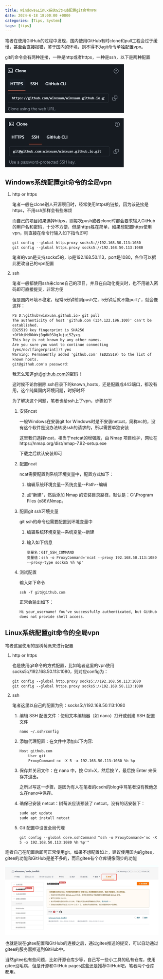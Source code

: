 ```yaml
---
title: Windows&Linux系统GitHub配置git命令VPN
date: 2024-6-18 18:00:00 +0800
categories: [Tips, System]
tags: [tips]
---
```


笔者在使用GitHub的过程中发现，国内使用GitHub有时clone和pull工程会过于缓慢，甚至会直接报错，鉴于国内的环境，则不得不为git命令单独配置vpn。

git的命令会有两种连接，一种是http或者https，一种是ssh，以下是两种配置

![截图](/assets/image/2024/6/20240618225044.png)

![截图](/assets/image/2024/6/20240618225017.png)

## Windows系统配置git命令的全局vpn

1. http or https

    笔者一般在clone别人开源项目时，经常使用https的链接，因为该链接是https，不用ssh那样会有些麻烦

    而自己的项目如果选择https，则每次push或者clone时都会要求输入GitHub的用户名和密码，十分不方便，但是https胜在简单，如果想配置https使用vpn，则直接在命令行输入如下指令即可

    ```
    git config --global http.proxy socks5://192.168.50.113:1080
    git config --global https.proxy socks5://192.168.50.113:1080
    ```
    笔者的vpn是支持socks5的，ip是192.168.50.113，port是1080，各位可以据此更改自己的vpn配置

2. ssh
   
    笔者一般都使用ssh来clone自己的项目，并且在自动化提交时，也不用输入密码即可直接提交，非常方便

    但是国内环境不稳定，经常5分钟前刚push完，5分钟后就不能pull了，就会像这样：

    ```
    PS D:\github\winxuan.github.io> git pull
    The authenticity of host 'github.com (134.122.196.100)' can't be established.
    ED25519 key fingerprint is SHA256
    +OfkhiMd0kWxjBgdK0SOgJujui5Zyxg.
    This key is not known by any other names.
    Are you sure you want to continue connecting (yes/no/[fingerprint])? yes
    Warning: Permanently added 'github.com' (ED25519) to the list of known hosts.
    git@github.com's password:
    ```
    我怎么知道git@github.com的密码！

    这时候不论你删除.ssh目录下的known_hosts，还是配置成443端口，都没有用，这个纯属国内环境问题，时好时坏

    为了解决这个问题，笔者也给ssh上了vpn，步骤如下

    1. 安装ncat
        
        一般Windows在安装git for Windows时是不安装netcat，简称nc的，没有这个软件是没办法转发ssh的请求的，所以需要单独安装

        这里我们选择ncat，相当于netcat的增强版，由 Nmap 项目维护，网址在https://nmap.org/dist/nmap-7.92-setup.exe

        下载之后默认安装即可

    2. 配置ncat

        ncat需要配置到系统环境变量中，配置方式如下：

        1. 编辑系统环境变量--系统变量--Path--编辑
        
        2. 点“新建”，然后添加 Nmap 的安装目录路径，默认是：C:\Program Files (x86)\Nmap。

    3. 配置git ssh环境变量

        git ssh的命令也需要配置到环境变量中

        1. 编辑系统环境变量--系统变量--新建

        2. 输入如下信息

            ```
            变量名：GIT_SSH_COMMAND
            变量值：ssh -o ProxyCommand='ncat --proxy 192.168.50.113:1080 --proxy-type socks5 %h %p'
            ```

    4. 测试配置

        输入如下命令

        ```
        ssh -T git@github.com
        ```

        正常会输出如下：

        ```
        Hi your_username! You've successfully authenticated, but GitHub does not provide shell access.
        ```

## Linux系统配置git命令的全局vpn

笔者这里使用的是树莓派来进行配置

1. http or https

    也是使用git命令的方式配置，比如笔者这里的vpn使用socks5://192.168.50.113:1080，则对应config为：

    ```
    git config --global http.proxy socks5://192.168.50.113:1080
    git config --global https.proxy socks5://192.168.50.113:1080
    ```

2. ssh

    笔者这里以自己的配置为例：socks5://192.168.50.113:1080

    1. 编辑 SSH 配置文件：使用文本编辑器（如 nano）打开或创建 SSH 配置文件

        ```
        nano ~/.ssh/config
        ```
    
    2. 添加代理配置：在文件中添加以下内容:

        ```
        Host github.com
            User git
            ProxyCommand nc -X 5 -x 192.168.50.113:1080 %h %p
        ```

    3. 保存并关闭文件：在 nano 中，按 Ctrl+X，然后按 Y，最后按 Enter 来保存并退出。

        之所以写这一步骤，是因为有人在笔者的csdn的blog中骂笔者没有教他怎么在nano中保存。

    4. 确保已安装 netcat：树莓派应该预装了 netcat，没有的话安装下：

        ```
        sudo apt update
        sudo apt install netcat
        ```
    5. Git 配置中设置全局代理

        ```
        git config --global core.sshCommand "ssh -o ProxyCommand='nc -X 5 -x 192.168.50.113:1080 %h %p'"
        ```


笔者自己在配置后即可正常使用git，如果不想配置如上，建议使用国内的gitee，gitee的功能和GitHub是差不多的，而且gitee有个仓库镜像同步的功能

![截图](/assets/image/2024/6/20240618231231.png)

也就是说在gitee配置和GitHub的连接之后，通过gitee推送的提交，可以自动通过gitee的服务器推送到GitHub中。

当然gitee也有些问题，比如开源仓库少等，自己写一些小工具的私有仓库，使用gitee没毛病，但是开源和GitHub pages这些还是推荐GitHub吧，笔者两个仓库都用。

